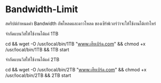 # Bandwidth-Limit

สคริปต์กำหนดค่า Bandwidth อัพโหลดและดาวโหลด ของเซิร์ฟเวอร์ว่าจะให้ใช้งานได้เท่าไหร่

จำกัดแบนวิสให้ใช้งานได้แค่ 1TB

cd && wget -O /usr/local/bin/1TB "www.เฮียเบิร์ด.com" && chmod +x /usr/local/bin/1TB && 1TB start

จำกัดแบนวิสให้ใช้งานได้แค่ 2TB

cd && wget -O /usr/local/bin/2TB "www.เฮียเบิร์ด.com" && chmod +x /usr/local/bin/2TB && 2TB start
